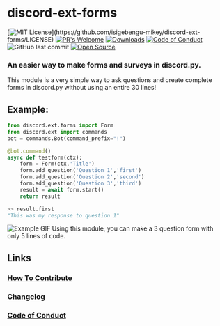 # discord-ext-forms
[![MIT License](https://img.shields.io/apm/l/atomic-design-ui.svg?)](https://github.com/isigebengu-mikey/discord-ext-forms/LICENSE)
[![PR's Welcome](https://img.shields.io/badge/PRs-welcome-brightgreen.svg?style=flat)](http://makeapullrequest.com)
[![Downloads](https://pepy.tech/badge/discord-ext-forms)](https://pepy.tech/project/discord-ext-forms)
[![Code of Conduct](https://img.shields.io/badge/code%20of-conduct-ff69b4.svg?style=flat)](https://github.com/isigebengu-mikey/discord-ext-forms/CODE_OF_CONDUCT.md)
![GitHub last commit](https://img.shields.io/github/last-commit/google/skia.svg?style=flat)
[![Open Source](https://badges.frapsoft.com/os/v1/open-source.svg?v=103)](https://opensource.org/)




### An easier way to make forms and surveys in discord.​py.
This module is a very simple way to ask questions and create complete forms in discord.py without using an entire 30 lines!

## Example:
```py
from discord.ext.forms import Form
from discord.ext import commands
bot = commands.Bot(command_prefix="!")

@bot.command()
async def testform(ctx):
    form = Form(ctx,'Title')
    form.add_question('Question 1','first')
    form.add_question('Question 2','second')
    form.add_question('Question 3','third')
    result = await form.start()
    return result

>> result.first
"This was my response to question 1"
```
![Example GIF](https://mikey.has-no-bra.in/9NoRXO.gif)
Using this module, you can make a 3 question form with only 5 lines of code.

## Links
### [How To Contribute](contribute.md)
### [Changelog](CHANGELOG.md)
### [Code of Conduct](CODE_OF_CONDUCT.md)

